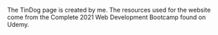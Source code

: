 The TinDog page is created by me. The resources used for the website come from the Complete 2021 Web Development Bootcamp found on Udemy. 
